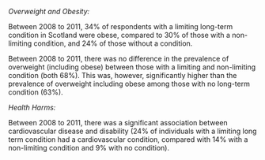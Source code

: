 *Overweight and Obesity:*  

Between 2008 to 2011, 34% of respondents with a limiting long-term condition in Scotland were obese, compared to 30% of those with a non-limiting condition, and 24% of those without a condition.  

Between 2008 to 2011, there was no difference in the prevalence of overweight (including obese) between those with a limiting and non-limiting condition (both 68%). This was, however, significantly higher than the prevalence of overweight including obese among those with no long-term condition (63%).

*Health Harms:* 

Between 2008 to 2011, there was a significant association between cardiovascular disease and disability (24% of individuals with a limiting long term condition had a cardiovascular condition, compared with 14% with a non-limiting condition and 9% with no condition).

